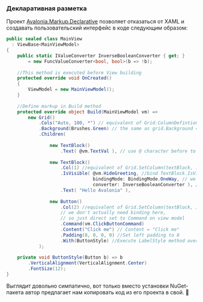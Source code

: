 ﻿### Декларативная разметка

Проект [Avalonia.Markup.Declarative](https://github.com/AvaloniaUI/Avalonia.Markup.Declarative) позволяет отказаться от XAML и создавать пользовательский интерфейс в коде следующим образом:

```csharp
public sealed class MainView
  : ViewBase<MainViewModel>
{
    public static IValueConverter InverseBooleanConverter { get; }
        = new FuncValueConverter<bool, bool>(b => !b);
 
    //This method is executed before View building
    protected override void OnCreated()
    {
        ViewModel = new MainViewModel();
    }
 
    //Define markup in Build method
    protected override object Build(MainViewModel vm) =>
        new Grid()
            .Cols("Auto, 100, *") // equivalent of Grid.ColumnDefintions property
            .Background(Brushes.Green) // the same as grid.Background = Brushes.Green
            .Children(
                 
                new TextBlock()
                    .Text( @vm.TextVal ), // use @ character before to Bind control's property to ViewModel's property
 
                new TextBlock()
                    .Col(1) //equivalent of Grid.SetColumn(textBlock, 1)
                    .IsVisible( @vm.HideGreeting, //bind TextBlock.IsVisible to MainViewModel.HideGreeting property
                                bindingMode: BindingMode.OneWay, // we can set Binding mode if necessery
                                converter: InverseBooleanConverter ), //Set value converter to invert value
                    .Text( "Hello Avalonia" ),
 
                new Button()
                    .Col(2) //equivalent of Grid.SetColumn(textBlock, 1)
                    // we don't actually need binding here,
                    // so just direct set to Command on view model
                    .Command(vm.ClickButtonCommand)
                    .Content("Click me") // Content = "Click me"
                    .Padding(8, 0, 0, 0) //Set left padding to 8
                    .With(ButtonStyle) //Execute LabelStyle method over TextBlock control 
            );
 
    private void ButtonStyle(Button b) => b
        .VerticalAlignment(VerticalAlignment.Center)
        .FontSize(12);
}
```

Выглядит довольно симпатично, вот только вместо установки NuGet-пакета автор предлагает нам копировать код из его проекта в свой. 🙁
